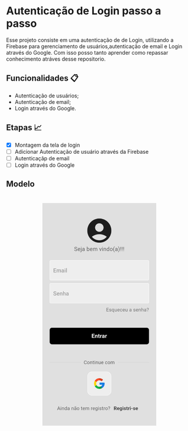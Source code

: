 # Autenticação de Login passo a passo 

Esse projeto consiste em uma autenticação de de Login, utilizando a Firebase para gerenciamento de usuários,autenticação de email e Login através do Google. Com isso posso tanto aprender como repassar conhecimento atráves desse repositorio.

## Funcionalidades 📋

- Autenticação de usuários;
- Autenticação de email;
- Login através do Google.

## Etapas 📈

- [x] Montagem da tela de login
- [ ] Adicionar Autenticação de usuário através da Firebase
- [ ] Autenticaçãp de email
- [ ] Login através do Google

## Modelo
<h1 align="center">
    <img src="assets/tela de login.jpeg" alt="Tela de login"  height="600px">
</h1>